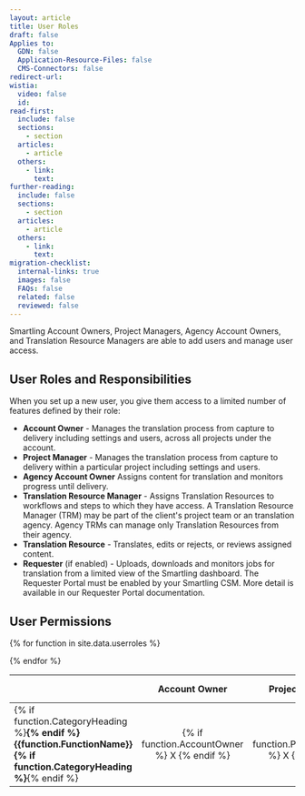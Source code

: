 ```yaml
---
layout: article
title: User Roles
draft: false
Applies to:
  GDN: false
  Application-Resource-Files: false
  CMS-Connectors: false
redirect-url:
wistia:
  video: false
  id:
read-first:
  include: false
  sections:
    - section
  articles:
    - article
  others:
    - link:
      text:
further-reading:
  include: false
  sections:
    - section
  articles:
    - article
  others:
    - link:
      text:
migration-checklist:
  internal-links: true
  images: false
  FAQs: false
  related: false
  reviewed: false
---
```


Smartling Account Owners,  Project Managers, Agency Account Owners, and Translation Resource Managers are able to add users and manage user access.

## User Roles and Responsibilities

When you set up a new user, you give them access to a limited number of features defined by their role:

* **Account Owner** -  Manages the translation process from capture to delivery including settings  and users, across all projects under the account.
* **Project Manager** -  Manages the translation process from capture to delivery within a particular project including settings and users.
* **Agency Account Owner**  Assigns content for translation and monitors progress until delivery.
* **Translation Resource Manager** -  Assigns Translation Resources to workflows and steps to which they have access. A Translation Resource Manager (TRM) may be part of the client's project team or an translation agency. Agency TRMs can manage only Translation Resources from their agency.
* **Translation Resource** - Translates, edits or rejects, or reviews assigned content.
* **Requester** (if enabled) - Uploads, downloads and monitors jobs for translation from a limited view of the Smartling dashboard. The Requester Portal must be enabled by your Smartling CSM. More detail is available in our Requester Portal documentation. 





<style>
  td.bool {
    text-align: center;
  }
  th {
    text-align: center;
    }

</style>


## User Permissions


<table>
<thead>
    <th></th>
    <th>Account Owner</th>
    <th>Project Manager</th>
    <th>Agency Owner</th>
    <th>Translation Resource Manager</th>
    <th>Translation Resource</th>
    <th>Translation Requester</th>
</thead>

<tbody>

{% for function in site.data.userroles %}

<tr>
    <td>{% if function.CategoryHeading %}<strong>{% endif %}{{function.FunctionName}}{% if function.CategoryHeading %}</strong>{% endif %}</td>
    <td class="bool">{% if function.AccountOwner %} X {% endif %}</td>
    <td class="bool">{% if function.ProjectManager %} X {% endif %}</td>
    <td class="bool">{% if function.AgencyOwner %} X {% endif %}</td>
    <td class="bool">{% if function.TranslationResourceManager %} X {% endif %}</td>
    <td class="bool">{% if function.TranslationResource %} X {% endif %}</td>
    <td class="bool">{% if function.Requester %} X {% endif %}</td>
</tr>


{% endfor %}

</tbody>



</table>

